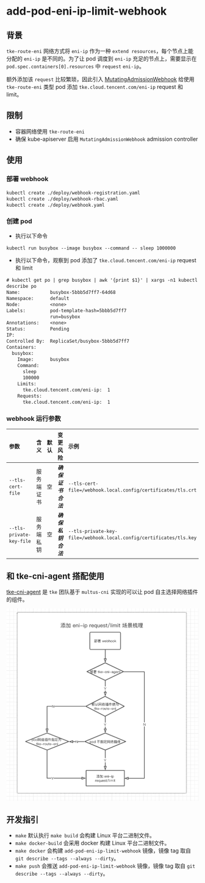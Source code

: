 # add-pod-eni-ip-limit-webhook

## 背景
`tke-route-eni` 网络方式将 `eni-ip` 作为一种 `extend resources`，每个节点上能分配的 `eni-ip` 是不同的。为了让 pod 调度到 `eni-ip` 充足的节点上，需要显示在 `pod.spec.containers[0].resources` 中 `request` `eni-ip`。

额外添加该 `request` 比较繁琐，因此引入 [MutatingAdmissionWebhook](https://kubernetes.io/docs/reference/access-authn-authz/admission-controllers/#mutatingadmissionwebhook) 给使用 `tke-route-eni` 类型 pod 添加 `tke.cloud.tencent.com/eni-ip` request 和 limit。


## 限制
* 容器网络使用 `tke-route-eni`
* 确保 kube-apiserver 启用 `MutatingAdmissionWebhook` admission controller


## 使用
### 部署 webhook

```$xslt
kubectl create ./deploy/webhook-registration.yaml
kubectl create ./deploy/webhook-rbac.yaml
kubectl create ./deploy/webhook.yaml
```

### 创建 pod
* 执行以下命令
```$xslt
kubectl run busybox --image busybox --command -- sleep 1000000
```
* 执行以下命令，观察到 pod 添加了 `tke.cloud.tencent.com/eni-ip` request 和 limit
```$xslt
# kubectl get po | grep busybox | awk '{print $1}' | xargs -n1 kubectl describe po
Name:           busybox-5bbb5d7ff7-64d68
Namespace:      default
Node:           <none>
Labels:         pod-template-hash=5bbb5d7ff7
                run=busybox
Annotations:    <none>
Status:         Pending
IP:
Controlled By:  ReplicaSet/busybox-5bbb5d7ff7
Containers:
  busybox:
    Image:      busybox
    Command:
      sleep
      100000
    Limits:
      tke.cloud.tencent.com/eni-ip:  1
    Requests:
      tke.cloud.tencent.com/eni-ip:  1
```


### webhook 运行参数
| 参数 | 含义 | 默认 | 变更风险 | 示例 |
|:---|:---:|:----:|:-----:|:----|
|`--tls-cert-file`|服务端证书|空|***确保证书合法***|`--tls-cert-file=/webhook.local.config/certificates/tls.crt`|
|`--tls-private-key-file`|服务端私钥|空|***确保私钥合法***|`--tls-private-key-file=/webhook.local.config/certificates/tls.key`|


## 和 tke-cni-agent 搭配使用
[tke-cni-agent](https://github.com/qyzhaoxun/multus-cni) 是 `tke` 团队基于 `multus-cni` 实现的可以让 pod 自主选择网络插件的组件。

<p align="center">
   <img src="./docs/images/add-pod-eni-ip-webhook.png" />
</p>


## 开发指引
* `make` 默认执行 `make build` 会构建 Linux 平台二进制文件。
* `make docker-build` 会采用 docker 构建 Linux 平台二进制文件。
* `make docker` 会构建 `add-pod-eni-ip-limit-webhook` 镜像，镜像 tag 取自 `git describe --tags --always --dirty`。
* `make push` 会推送 `add-pod-eni-ip-limit-webhook` 镜像，镜像 tag 取自 `git describe --tags --always --dirty`。